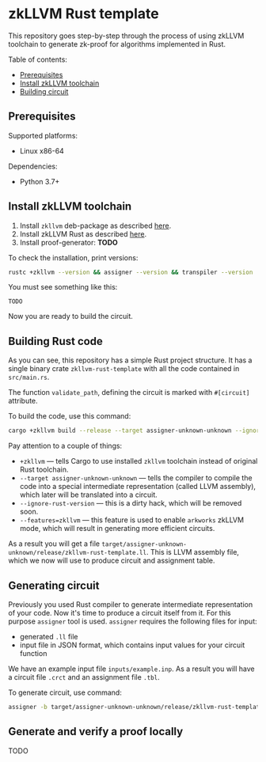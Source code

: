 # zkLLVM Rust template

This repository goes step-by-step through the process of using zkLLVM toolchain to generate zk-proof
for algorithms implemented in Rust.

Table of contents:

- [Prerequisites](#prerequisites)
- [Install zkLLVM toolchain](#install-zkllvm-toolchain)
- [Building circuit](#building-rust-code)

## Prerequisites

Supported platforms:

- Linux x86-64

Dependencies:

- Python 3.7+

## Install zkLLVM toolchain

1. Install `zkllvm` deb-package as described [here][zkllvm-deb-package].
2. Install zkLLVM Rust as described [here][rslang-binary-installation].
3. Install proof-generator: **TODO**

To check the installation, print versions:

```bash
rustc +zkllvm --version && assigner --version && transpiler --version
```

You must see something like this:

```plain
TODO
```

Now you are ready to build the circuit.

## Building Rust code

As you can see, this repository has a simple Rust project structure. It has a single binary crate
`zkllvm-rust-template` with all the code contained in `src/main.rs`.

The function `validate_path`, defining the circuit is marked with `#[circuit]` attribute.

To build the code, use this command:

```bash
cargo +zkllvm build --release --target assigner-unknown-unknown --ignore-rust-version --features=zkllvm
```

Pay attention to a couple of things:

- `+zkllvm` — tells Cargo to use installed `zkllvm` toolchain instead of original Rust toolchain.
- `--target assigner-unknown-unknown` — tells the compiler to compile the code into a special
intermediate representation (called LLVM assembly), which later will be translated into a circuit.
- `--ignore-rust-version` — this is a dirty hack, which will be removed soon.
- `--features=zkllvm` — this feature is used to enable `arkworks` zkLLVM mode, which will result in
generating more efficient circuits.

As a result you will get a file `target/assigner-unknown-unknown/release/zkllvm-rust-template.ll`.
This is LLVM assembly file, which we now will use to produce circuit and assignment table.

## Generating circuit

Previously you used Rust compiler to generate intermediate representation of your code. Now it's
time to produce a circuit itself from it. For this purpose `assigner` tool is used. `assigner`
requires the following files for input:

- generated `.ll` file
- input file in JSON format, which contains input values for your circuit function

We have an example input file `inputs/example.inp`. As a result you will have a circuit file `.crct` and an assignment file `.tbl`.

To generate circuit, use command:

```bash
assigner -b target/assigner-unknown-unknown/release/zkllvm-rust-template.ll -i inputs/example.inp -t assignment.tbl -c circuit.crct -e pallas
```

## Generate and verify a proof locally

TODO

[zkllvm-deb-package]: https://docs.nil.foundation/zkllvm/starting-first-project/installation#binary-installation
[rslang-binary-installation]: https://github.com/NilFoundation/zkLLVM#rust-toolchain
